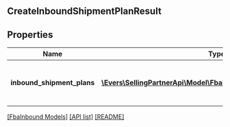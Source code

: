 ## CreateInboundShipmentPlanResult

## Properties

Name | Type | Description | Notes
------------ | ------------- | ------------- | -------------
**inbound_shipment_plans** | [**\Evers\SellingPartnerApi\Model\FbaInbound\InboundShipmentPlan[]**](InboundShipmentPlan.md) | A list of inbound shipment plan information | [optional]

[[FbaInbound Models]](../) [[API list]](../../Api) [[README]](../../../README.md)
